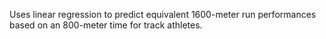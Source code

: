 Uses linear regression to predict equivalent 1600-meter run performances based on an 800-meter time for track athletes.
